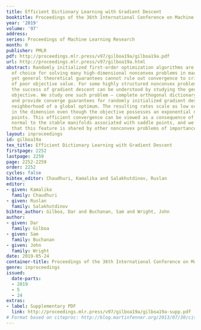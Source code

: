 ```yaml
---
title: Efficient Dictionary Learning with Gradient Descent
booktitle: Proceedings of the 36th International Conference on Machine Learning
year: '2019'
volume: '97'
address: 
series: Proceedings of Machine Learning Research
month: 0
publisher: PMLR
pdf: http://proceedings.mlr.press/v97/gilboa19a/gilboa19a.pdf
url: http://proceedings.mlr.press/v97/gilboa19a.html
abstract: Randomly initialized first-order optimization algorithms are the method
  of choice for solving many high-dimensional nonconvex problems in machine learning,
  yet general theoretical guarantees cannot rule out convergence to critical points
  of poor objective value. For some highly structured nonconvex problems however,
  the success of gradient descent can be understood by studying the geometry of the
  objective. We study one such problem – complete orthogonal dictionary learning,
  and provide converge guarantees for randomly initialized gradient descent to the
  neighborhood of a global optimum. The resulting rates scale as low order polynomials
  in the dimension even though the objective possesses an exponential number of saddle
  points. This efficient convergence can be viewed as a consequence of negative curvature
  normal to the stable manifolds associated with saddle points, and we provide evidence
  that this feature is shared by other nonconvex problems of importance as well.
layout: inproceedings
id: gilboa19a
tex_title: Efficient Dictionary Learning with Gradient Descent
firstpage: 2252
lastpage: 2259
page: 2252-2259
order: 2252
cycles: false
bibtex_editor: Chaudhuri, Kamalika and Salakhutdinov, Ruslan
editor:
- given: Kamalika
  family: Chaudhuri
- given: Ruslan
  family: Salakhutdinov
bibtex_author: Gilboa, Dar and Buchanan, Sam and Wright, John
author:
- given: Dar
  family: Gilboa
- given: Sam
  family: Buchanan
- given: John
  family: Wright
date: 2019-05-24
container-title: Proceedings of the 36th International Conference on Machine Learning
genre: inproceedings
issued:
  date-parts:
  - 2019
  - 5
  - 24
extras:
- label: Supplementary PDF
  link: http://proceedings.mlr.press/v97/gilboa19a/gilboa19a-supp.pdf
# Format based on citeproc: http://blog.martinfenner.org/2013/07/30/citeproc-yaml-for-bibliographies/
---
```

